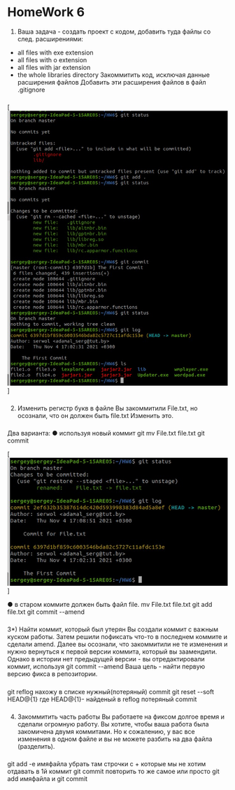 # HomeWork 6
1) Ваша задача - создать проект с кодом, добавить туда файлы со след. расширениями:
 * all files with exe extension
 * all files with o extension
 * all files with jar extension
 * the whole libraries directory
 Закоммитить код, исключая данные расширения файлов
Добавить эти расширения файлов в файл .gitignore

##### 
[![N|Solid](https://github.com/serwol2/DOS-07/blob/main/HW6-git/6-1.jpg)]
#####

2) Изменить регистр букв в файле 
Вы закоммитили File.txt, но осознали, что он должен быть file.txt
Изменить это.

#####
Два варианта:
●      используя новый коммит
git mv File.txt file.txt
git commit

[![N|Solid](https://github.com/serwol2/DOS-07/blob/main/HW6-git/6-2.jpg)]

●      в старом коммите должен быть файл file.
mv File.txt file.txt
git add file.txt
git commit --amend
#####

3*) Найти коммит, который был утерян
Вы создали коммит с важным куском работы. Затем решили пофиксать что-то в последнем коммите и сделали amend.
Далее вы осознали, что закоммитили не те изменения и нужно вернуться к первой версии коммита, который вы заамендили.
Однако в истории нет предыдущей версии - вы отредактировали коммит, используя git commit --amend
Ваша цель - найти первую версию фикса в репозитории.

#####
git reflog
нахожу в списке нужный(потеряный) commit
git reset --soft HEAD@{1} где HEAD@{1}- найденый в reflog потеряный commit
#####

4) Закоммитить часть работы
Вы работаете на фиксом долгое время и сделали огромную работу. Вы хотите, чтобы ваша работа была закомичена двумя коммитами.
Но к сожалению, у вас все изменения в одном файле и вы не можете разбить на два файла (разделить).

#####
git add -e имяфайла
убрать там строчки с + которые мы не хотим отдавать в 1й коммит
git commit
повторить то же самое или просто git add имяфайла и git commit
#####
